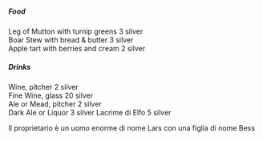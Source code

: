 ##### Food

Leg of Mutton with turnip greens 3 silver  
Boar Stew with bread & butter 3 silver  
Apple tart with berries and cream 2 silver

##### Drinks

Wine, pitcher 2 silver  
Fine Wine, glass 20 silver  
Ale or Mead, pitcher 2 silver  
Dark Ale or Liquor 3 silver
Lacrime di Elfo 5 silver

Il proprietario è un uomo enorme di nome Lars con una figlia di nome Bess